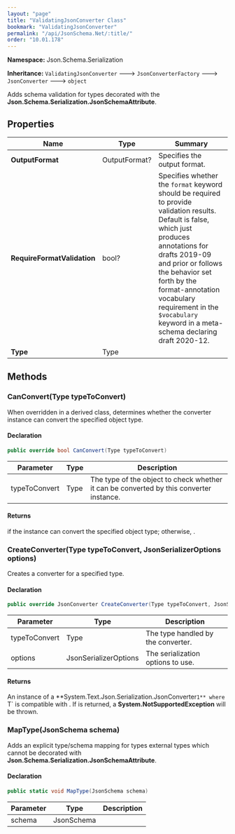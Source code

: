 ```yaml
---
layout: "page"
title: "ValidatingJsonConverter Class"
bookmark: "ValidatingJsonConverter"
permalink: "/api/JsonSchema.Net/:title/"
order: "10.01.178"
---
```

**Namespace:** Json.Schema.Serialization

**Inheritance:**
`ValidatingJsonConverter`
 🡒 
`JsonConverterFactory`
 🡒 
`JsonConverter`
 🡒 
`object`

Adds schema validation for types decorated with the **Json.Schema.Serialization.JsonSchemaAttribute**.

## Properties

| Name | Type | Summary |
|---|---|---|
| **OutputFormat** | OutputFormat? | Specifies the output format. |
| **RequireFormatValidation** | bool? | Specifies whether the `format` keyword should be required to provide validation results.  Default is false, which just produces annotations for drafts 2019-09 and prior or follows the behavior set forth by the format-annotation vocabulary requirement in the `$vocabulary` keyword in a meta-schema declaring draft 2020-12. |
| **Type** | Type |  |

## Methods

### CanConvert(Type typeToConvert)

When overridden in a derived class, determines whether the converter instance can convert the specified object type.

#### Declaration

```c#
public override bool CanConvert(Type typeToConvert)
```

| Parameter | Type | Description |
|---|---|---|
| typeToConvert | Type | The type of the object to check whether it can be converted by this converter instance. |


#### Returns

<see langword="true" /> if the instance can convert the specified object type; otherwise, <see langword="false" />.

### CreateConverter(Type typeToConvert, JsonSerializerOptions options)

Creates a converter for a specified type.

#### Declaration

```c#
public override JsonConverter CreateConverter(Type typeToConvert, JsonSerializerOptions options)
```

| Parameter | Type | Description |
|---|---|---|
| typeToConvert | Type | The type handled by the converter. |
| options | JsonSerializerOptions | The serialization options to use. |


#### Returns

An instance of a **System.Text.Json.Serialization.JsonConverter`1** where `T` is compatible with <paramref name="typeToConvert" />.
If <see langword="null" /> is returned, a **System.NotSupportedException** will be thrown.

### MapType(JsonSchema schema)

Adds an explicit type/schema mapping for types external types which cannot be decorated with **Json.Schema.Serialization.JsonSchemaAttribute**.

#### Declaration

```c#
public static void MapType(JsonSchema schema)
```

| Parameter | Type | Description |
|---|---|---|
| schema | JsonSchema |  |



